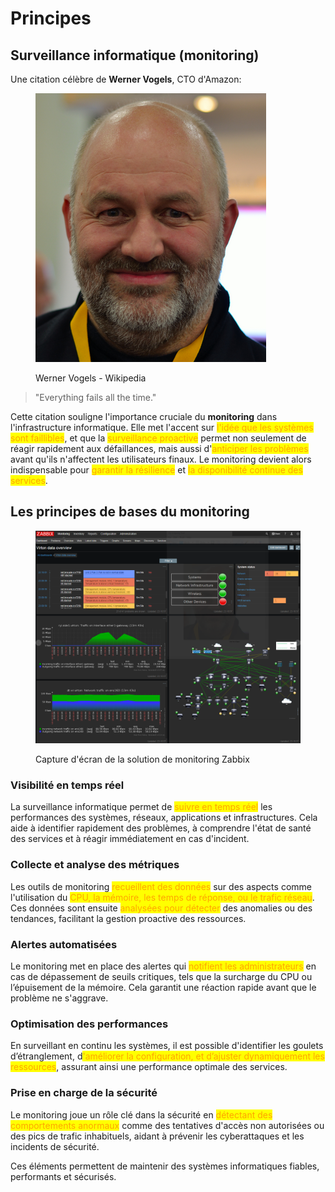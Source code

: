# Principes

## Surveillance informatique (monitoring)

Une citation célèbre de **Werner Vogels**, CTO d'Amazon:

<figure><img src="../../.gitbook/assets/image (3).png" alt=""><figcaption><p>Werner Vogels - Wikipedia</p></figcaption></figure>

> "Everything fails all the time."

Cette citation souligne l'importance cruciale du **monitoring** dans l'infrastructure informatique. Elle met l'accent sur <mark style="color:orange;">l'idée que les systèmes sont faillibles</mark>, et que la <mark style="color:orange;">surveillance proactive</mark> permet non seulement de réagir rapidement aux défaillances, mais aussi d'<mark style="color:orange;">anticiper les problèmes</mark> avant qu'ils n'affectent les utilisateurs finaux. Le monitoring devient alors indispensable pour <mark style="color:orange;">garantir la résilience</mark> et <mark style="color:orange;">la disponibilité continue des services</mark>.

## Les principes de bases du monitoring

<figure><img src="../../.gitbook/assets/image (4).png" alt=""><figcaption><p>Capture d'écran de la solution de monitoring Zabbix</p></figcaption></figure>

### **Visibilité en temps réel**

La surveillance informatique permet de <mark style="color:orange;">suivre en temps réel</mark> les performances des systèmes, réseaux, applications et infrastructures. Cela aide à identifier rapidement des problèmes, à comprendre l'état de santé des services et à réagir immédiatement en cas d'incident.

### **Collecte et analyse des métriques**

Les outils de monitoring <mark style="color:orange;">recueillent des données</mark> sur des aspects comme l'utilisation du <mark style="color:orange;">CPU, la mémoire, les temps de réponse, ou le trafic réseau</mark>. Ces données sont ensuite <mark style="color:orange;">analysées pour détecter</mark> des anomalies ou des tendances, facilitant la gestion proactive des ressources.

### **Alertes automatisées**

Le monitoring met en place des alertes qui <mark style="color:orange;">notifient les administrateurs</mark> en cas de dépassement de seuils critiques, tels que la surcharge du CPU ou l’épuisement de la mémoire. Cela garantit une réaction rapide avant que le problème ne s'aggrave.

### **Optimisation des performances**

En surveillant en continu les systèmes, il est possible d'identifier les goulets d’étranglement, d<mark style="color:orange;">'améliorer la configuration, et d’ajuster dynamiquement les ressources</mark>, assurant ainsi une performance optimale des services.

### **Prise en charge de la sécurité**

Le monitoring joue un rôle clé dans la sécurité en <mark style="color:orange;">détectant des comportements anormaux</mark> comme des tentatives d'accès non autorisées ou des pics de trafic inhabituels, aidant à prévenir les cyberattaques et les incidents de sécurité.

Ces éléments permettent de maintenir des systèmes informatiques fiables, performants et sécurisés.

